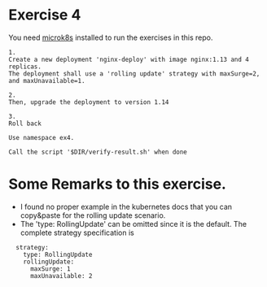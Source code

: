 # Exercise 4

You need [microk8s](https://microk8s.io/) installed to run the exercises in this repo.

```
1.
Create a new deployment 'nginx-deploy' with image nginx:1.13 and 4 replicas.
The deployment shall use a 'rolling update' strategy with maxSurge=2, and maxUnavailable=1.

2.
Then, upgrade the deployment to version 1.14

3.
Roll back 

Use namespace ex4.

Call the script '$DIR/verify-result.sh' when done

```

# Some Remarks to this exercise.
- I found no proper example in the kubernetes docs that you can copy&paste for the rolling update scenario.
- The 'type: RollingUpdate' can be omitted since it is the default. The complete strategy specification is
```
  strategy:
    type: RollingUpdate
    rollingUpdate:
      maxSurge: 1
      maxUnavailable: 2
```
